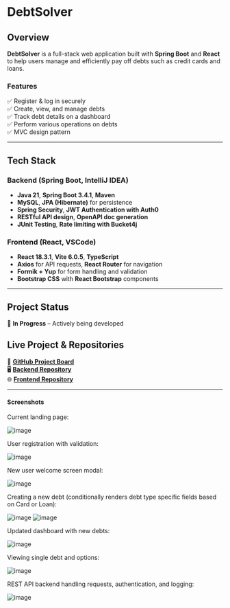 # DebtSolver

## Overview  
**DebtSolver** is a full-stack web application built with **Spring Boot** and **React** to help users manage and efficiently pay off debts such as credit cards and loans.  

### Features  
✅ Register & log in securely  
✅ Create, view, and manage debts  
✅ Track debt details on a dashboard  
✅ Perform various operations on debts  
✅ MVC design pattern

---

## Tech Stack  

### Backend (Spring Boot, IntelliJ IDEA)  
- **Java 21**, **Spring Boot 3.4.1**, **Maven**  
- **MySQL**, **JPA (Hibernate)** for persistence  
- **Spring Security**, **JWT Authentication with Auth0**  
- **RESTful API design**, **OpenAPI doc generation**  
- **JUnit Testing**, **Rate limiting with Bucket4j**  

### Frontend (React, VSCode)  
- **React 18.3.1**, **Vite 6.0.5**, **TypeScript**  
- **Axios** for API requests, **React Router** for navigation  
- **Formik + Yup** for form handling and validation  
- **Bootstrap CSS** with **React Bootstrap** components  

---

## Project Status  
🚀 **In Progress** – Actively being developed  

## Live Project & Repositories  

🔗 **[GitHub Project Board](https://github.com/users/jsonmw/projects/2/views/1)**  
🖥️ **[Backend Repository](https://github.com/jsonmw/DS-spring-boot-backend)**  
🌐 **[Frontend Repository](https://github.com/jsonmw/DS-react-frontend)**  

---

#### Screenshots

Current landing page:

![image](https://github.com/user-attachments/assets/3a6de7f5-640c-4436-a8ab-ab183817a12e)


User registration with validation:

![image](https://github.com/user-attachments/assets/3a31b7c6-600d-45c2-8766-bc5fcc9c1d7f)

New user welcome screen modal:

![image](https://github.com/user-attachments/assets/1a273c14-be05-4c6b-961c-9ec91b813d56)

Creating a new debt (conditionally renders debt type specific fields based on Card or Loan):

![image](https://github.com/user-attachments/assets/9eb9a7cf-18f2-4051-95bf-d341ba124e87)
![image](https://github.com/user-attachments/assets/167956fd-b960-4885-9e14-929eafe261e4)

Updated dashboard with new debts:

![image](https://github.com/user-attachments/assets/07b61097-974a-4a25-ad4f-42c84e66420a)

Viewing single debt and options:

![image](https://github.com/user-attachments/assets/4e6ce496-657f-4512-9b79-f9df27169ee0)

REST API backend handling requests, authentication, and logging:

![image](https://github.com/user-attachments/assets/c0a326db-fdbe-4f83-8c0c-80c36e4c42ec)

